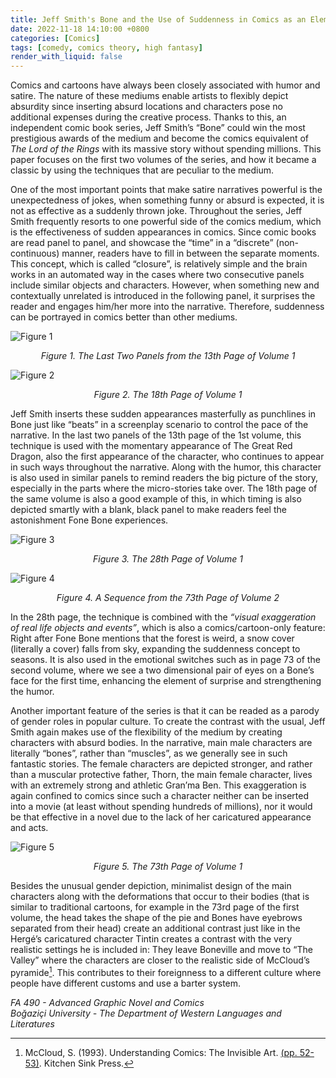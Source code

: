 ```yaml
---
title: Jeff Smith's Bone and the Use of Suddenness in Comics as an Element of Comedy
date: 2022-11-18 14:10:00 +0800
categories: [Comics]
tags: [comedy, comics theory, high fantasy]
render_with_liquid: false
---
```


Comics and cartoons have always been closely associated with humor and satire. The nature of these mediums enable artists to flexibly depict absurdity since inserting absurd locations and characters pose no additional expenses during the creative process. Thanks to this, an independent comic book series, Jeff Smith’s “Bone” could win the most prestigious awards of the medium and become the comics equivalent of *The Lord of the Rings* with its massive story without spending millions. This paper focuses on the first two volumes of the series, and how it became a classic by using the techniques that are peculiar to the medium.

One of the most important points that make satire narratives powerful is the unexpectedness of jokes, when something funny or absurd is expected, it is not as effective as a suddenly thrown joke. Throughout the series, Jeff Smith frequently resorts to one powerful side of the comics medium, which is the effectiveness of sudden appearances in comics. Since comic books are read panel to panel, and showcase the “time” in a “discrete” (non-continuous) manner, readers have to fill in between the separate moments. This concept, which is called “closure”, is relatively simple and the brain works in an automated way in the cases where two consecutive panels include similar objects and characters. However, when something new and contextually unrelated is introduced in the following panel, it surprises the reader and engages him/her more into the narrative. Therefore, suddenness can be portrayed in comics better than other mediums.

![Figure 1](/assets/img/content/221118/Bone_I_13.png)  
<p style="text-align: center;"><em>Figure 1. The Last Two Panels from the 13th Page of Volume 1</em></p>

![Figure 2](/assets/img/content/221118/Bone_I_18.png)  
<p style="text-align: center;"><em>Figure 2. The 18th Page of Volume 1</em></p>

Jeff Smith inserts these sudden appearances masterfully as punchlines in Bone just like “beats” in a screenplay scenario to control the pace of the narrative. In the last two panels of the 13th page of the 1st volume, this technique is used with the momentary appearance of The Great Red Dragon, also the first appearance of the character, who continues to appear in such ways throughout the narrative. Along with the humor, this character is also used in similar panels to remind readers the big picture of the story, especially in the parts where the micro-stories take over. The 18th page of the same volume is also a good example of this, in which timing is also depicted smartly with a blank, black panel to make readers feel the astonishment Fone Bone experiences.

![Figure 3](/assets/img/content/221118/Bone_I_28.png)  
<p style="text-align: center;"><em>Figure 3. The 28th Page of Volume 1</em></p>

![Figure 4](/assets/img/content/221118/Bone_II_73.png)  
<p style="text-align: center;"><em>Figure 4. A Sequence from the 73th Page of Volume 2</em></p>

In the 28th page, the technique is combined with the *“visual exaggeration of real life objects and events”*, which is also a comics/cartoon-only feature: Right after Fone Bone mentions that the forest is weird, a snow cover (literally a cover) falls from sky, expanding the suddenness concept to seasons. It is also used in the emotional switches such as in page 73 of the second volume, where we see a two dimensional pair of eyes on a Bone’s face for the first time, enhancing the element of surprise and strengthening the humor.

Another important feature of the series is that it can be readed as a parody of gender roles in popular culture. To create the contrast with the usual, Jeff Smith again makes use of the flexibility of the medium by creating characters with absurd bodies. In the narrative, main male characters are literally “bones”, rather than “muscles”, as we generally see in such fantastic stories. The female characters are depicted stronger, and rather than a muscular protective father, Thorn, the main female character, lives with an extremely strong and athletic Gran’ma Ben. This exaggeration is again confined to comics since such a character neither can be inserted into a movie (at least without spending hundreds of millions), nor it would be that effective in a novel due to the lack of her caricatured appearance and acts. 

![Figure 5](/assets/img/content/221118/Bone_I_73.png)  
<p style="text-align: center;"><em>Figure 5. The 73th Page of Volume 1</em></p>

Besides the unusual gender depiction, minimalist design of the main characters along with the deformations that occur to their bodies (that is similar to traditional cartoons, for example in the 73rd page of the first volume, the head takes the shape of the pie and Bones have eyebrows separated from their head) create an additional contrast just like in the Hergé’s caricatured character Tintin creates a contrast with the very realistic settings he is included in: They leave Boneville and move to “The Valley” where the characters are closer to the realistic side of McCloud’s pyramide[^footnote]. This contributes to their foreignness to a different culture where people have different customs and use a barter system.

[^footnote]: McCloud, S. (1993). Understanding Comics: The Invisible Art. [(pp. 52-53)](/assets/img/content/221118/McCloud_Pyramide.png). Kitchen Sink Press.

*FA 490 - Advanced Graphic Novel and Comics*  
*Boğaziçi University - The Department of Western Languages and Literatures*
